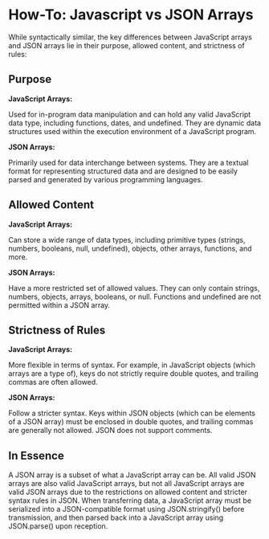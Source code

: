# How-To: Javascript vs JSON Arrays

While syntactically similar, the key differences between JavaScript arrays and JSON arrays lie in their purpose, allowed content, and strictness of rules:

## Purpose

**JavaScript Arrays:**

Used for in-program data manipulation and can hold any valid JavaScript data type, including functions, dates, and undefined. They are dynamic data structures used within the execution environment of a JavaScript program.

**JSON Arrays:**

Primarily used for data interchange between systems. They are a textual format for representing structured data and are designed to be easily parsed and generated by various programming languages.

## Allowed Content

**JavaScript Arrays:**

Can store a wide range of data types, including primitive types (strings, numbers, booleans, null, undefined), objects, other arrays, functions, and more.

**JSON Arrays:**

Have a more restricted set of allowed values. They can only contain strings, numbers, objects, arrays, booleans, or null. Functions and undefined are not permitted within a JSON array.

## Strictness of Rules

**JavaScript Arrays:**

More flexible in terms of syntax. For example, in JavaScript objects (which arrays are a type of), keys do not strictly require double quotes, and trailing commas are often allowed.

**JSON Arrays:**

Follow a stricter syntax. Keys within JSON objects (which can be elements of a JSON array) must be enclosed in double quotes, and trailing commas are generally not allowed. JSON does not support comments.

## In Essence

A JSON array is a subset of what a JavaScript array can be. All valid JSON arrays are also valid JavaScript arrays, but not all JavaScript arrays are valid JSON arrays due to the restrictions on allowed content and stricter syntax rules in JSON. When transferring data, a JavaScript array must be serialized into a JSON-compatible format using JSON.stringify() before transmission, and then parsed back into a JavaScript array using JSON.parse() upon reception.
